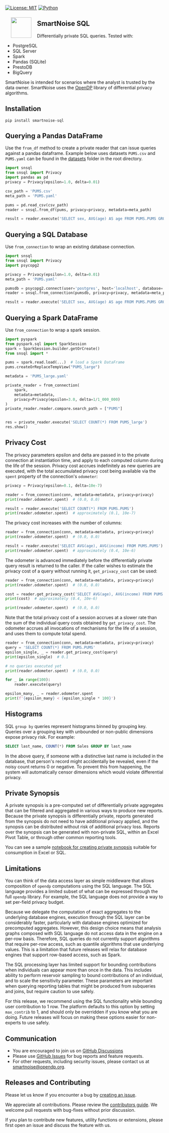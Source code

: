 [![License: MIT](https://img.shields.io/badge/License-MIT-yellow.svg)](https://opensource.org/licenses/MIT) [![Python](https://img.shields.io/badge/python-3.7%20%7C%203.8-blue)](https://www.python.org/)

<a href="https://smartnoise.org"><img src="https://github.com/opendp/smartnoise-sdk/raw/main/images/SmartNoise/SVG/Logo%20Mark_grey.svg" align="left" height="65" vspace="8" hspace="18"></a>

## SmartNoise SQL

Differentially private SQL queries.  Tested with:
* PostgreSQL
* SQL Server
* Spark
* Pandas (SQLite)
* PrestoDB
* BigQuery

SmartNoise is intended for scenarios where the analyst is trusted by the data owner.  SmartNoise uses the [OpenDP](https://github.com/opendp/opendp) library of differential privacy algorithms.

## Installation

```
pip install smartnoise-sql
```

## Querying a Pandas DataFrame

Use the `from_df` method to create a private reader that can issue queries against a pandas dataframe. Example below uses datasets
`PUMS.csv` and `PUMS.yaml` can be found in the [datasets](../datasets/) folder in the root directory.


```python
import snsql
from snsql import Privacy
import pandas as pd
privacy = Privacy(epsilon=1.0, delta=0.01)

csv_path = 'PUMS.csv'
meta_path = 'PUMS.yaml'

pums = pd.read_csv(csv_path)
reader = snsql.from_df(pums, privacy=privacy, metadata=meta_path)

result = reader.execute('SELECT sex, AVG(age) AS age FROM PUMS.PUMS GROUP BY sex')
```

## Querying a SQL Database

Use `from_connection` to wrap an existing database connection.

```python
import snsql
from snsql import Privacy
import psycopg2

privacy = Privacy(epsilon=1.0, delta=0.01)
meta_path = 'PUMS.yaml'

pumsdb = psycopg2.connect(user='postgres', host='localhost', database='PUMS')
reader = snsql.from_connection(pumsdb, privacy=privacy, metadata=meta_path)

result = reader.execute('SELECT sex, AVG(age) AS age FROM PUMS.PUMS GROUP BY sex')
```

## Querying a Spark DataFrame

Use `from_connection` to wrap a spark session.

```python
import pyspark
from pyspark.sql import SparkSession
spark = SparkSession.builder.getOrCreate()
from snsql import *

pums = spark.read.load(...)  # load a Spark DataFrame
pums.createOrReplaceTempView("PUMS_large")

metadata = 'PUMS_large.yaml'

private_reader = from_connection(
    spark, 
    metadata=metadata, 
    privacy=Privacy(epsilon=3.0, delta=1/1_000_000)
)
private_reader.reader.compare.search_path = ["PUMS"]


res = private_reader.execute('SELECT COUNT(*) FROM PUMS_large')
res.show()
```

## Privacy Cost

The privacy parameters epsilon and delta are passed in to the private connection at instantiation time, and apply to each computed column during the life of the session.  Privacy cost accrues indefinitely as new queries are executed, with the total accumulated privacy cost being available via the `spent` property of the connection's `odometer`:

```python
privacy = Privacy(epsilon=0.1, delta=10e-7)

reader = from_connection(conn, metadata=metadata, privacy=privacy)
print(reader.odometer.spent)  # (0.0, 0.0)

result = reader.execute('SELECT COUNT(*) FROM PUMS.PUMS')
print(reader.odometer.spent)  # approximately (0.1, 10e-7)
```

The privacy cost increases with the number of columns:

```python
reader = from_connection(conn, metadata=metadata, privacy=privacy)
print(reader.odometer.spent)  # (0.0, 0.0)

result = reader.execute('SELECT AVG(age), AVG(income) FROM PUMS.PUMS')
print(reader.odometer.spent)  # approximately (0.4, 10e-6)
```

The odometer is advanced immediately before the differentially private query result is returned to the caller.  If the caller wishes to estimate the privacy cost of a query without running it, `get_privacy_cost` can be used:

```python
reader = from_connection(conn, metadata=metadata, privacy=privacy)
print(reader.odometer.spent)  # (0.0, 0.0)

cost = reader.get_privacy_cost('SELECT AVG(age), AVG(income) FROM PUMS.PUMS')
print(cost)  # approximately (0.4, 10e-6)

print(reader.odometer.spent)  # (0.0, 0.0)
```

Note that the total privacy cost of a session accrues at a slower rate than the sum of the individual query costs obtained by `get_privacy_cost`.  The odometer accrues all invocations of mechanisms for the life of a session, and uses them to compute total spend.

```python
reader = from_connection(conn, metadata=metadata, privacy=privacy)
query = 'SELECT COUNT(*) FROM PUMS.PUMS'
epsilon_single, _ = reader.get_privacy_cost(query)
print(epsilon_single)  # 0.1

# no queries executed yet
print(reader.odometer.spent)  # (0.0, 0.0)

for _ in range(100):
    reader.execute(query)

epsilon_many, _ = reader.odometer.spent
print(f'{epsilon_many} < {epsilon_single * 100}')
```

## Histograms

SQL `group by` queries represent histograms binned by grouping key.  Queries over a grouping key with unbounded or non-public dimensions expose privacy risk. For example:

```sql
SELECT last_name, COUNT(*) FROM Sales GROUP BY last_name
```

In the above query, if someone with a distinctive last name is included in the database, that person's record might accidentally be revealed, even if the noisy count returns 0 or negative.  To prevent this from happening, the system will automatically censor dimensions which would violate differential privacy.

## Private Synopsis

A private synopsis is a pre-computed set of differentially private aggregates that can be filtered and aggregated in various ways to produce new reports.  Because the private synopsis is differentially private, reports generated from the synopsis do not need to have additional privacy applied, and the synopsis can be distributed without risk of additional privacy loss.  Reports over the synopsis can be generated with non-private SQL, within an Excel Pivot Table, or through other common reporting tools.

You can see a sample [notebook for creating private synopsis](samples/Synopsis.ipynb) suitable for consumption in Excel or SQL.

## Limitations

You can think of the data access layer as simple middleware that allows composition of `opendp` computations using the SQL language.  The SQL language provides a limited subset of what can be expressed through the full `opendp` library.  For example, the SQL language does not provide a way to set per-field privacy budget.

Because we delegate the computation of exact aggregates to the underlying database engines, execution through the SQL layer can be considerably faster, particularly with database engines optimized for precomputed aggregates.  However, this design choice means that analysis graphs composed with SQL language do not access data in the engine on a per-row basis.  Therefore, SQL queries do not currently support algorithms that require per-row access, such as quantile algorithms that use underlying values.  This is a limitation that future releases will relax for database engines that support row-based access, such as Spark.

The SQL processing layer has limited support for bounding contributions when individuals can appear more than once in the data.  This includes ability to perform reservoir sampling to bound contributions of an individual, and to scale the sensitivity parameter.  These parameters are important when querying reporting tables that might be produced from subqueries and joins, but require caution to use safely.

For this release, we recommend using the SQL functionality while bounding user contribution to 1 row.  The platform defaults to this option by setting `max_contrib` to 1, and should only be overridden if you know what you are doing.  Future releases will focus on making these options easier for non-experts to use safely.


## Communication

- You are encouraged to join us on [GitHub Discussions](https://github.com/opendp/opendp/discussions/categories/smartnoise)
- Please use [GitHub Issues](https://github.com/opendp/smartnoise-sdk/issues) for bug reports and feature requests.
- For other requests, including security issues, please contact us at [smartnoise@opendp.org](mailto:smartnoise@opendp.org).

## Releases and Contributing

Please let us know if you encounter a bug by [creating an issue](https://github.com/opendp/smartnoise-sdk/issues).

We appreciate all contributions. Please review the [contributors guide](../contributing.rst). We welcome pull requests with bug-fixes without prior discussion.

If you plan to contribute new features, utility functions or extensions, please first open an issue and discuss the feature with us.
